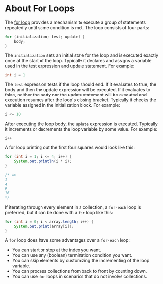 # About For Loops

The [for loop](https://docs.oracle.com/javase/tutorial/java/nutsandbolts/for.html) provides a mechanism to execute a group of statements repeatedly until some condition is met.
The loop consists of four parts:

```java
for (initialization; test; update) {
    body;
}
```

The `initialization` sets an initial state for the loop and is executed exactly once at the start of the loop.
Typically it declares and assigns a variable used in the test expression and update statement.
For example:

```java
int i = 1
```

The `test` expression tests if the loop should end.
If it evaluates to true, the body and then the update expression will be executed.
If it evaluates to false, neither the body nor the update statement will be executed and execution resumes after the loop's closing bracket.
Typically it checks the variable assigned in the initialization block.
For example:

```java
i <= 10
```

After executing the loop body, the `update` expression is executed.
Typically it increments or decrements the loop variable by some value.
For example:

```java
i++
```

A for loop printing out the first four squares would look like this:

```java
for (int i = 1; i <= 4; i++) {
    System.out.println(i * i);
}

/* =>
1
4
9
16
*/
```

If iterating through every element in a collection, a `for-each` loop is preferred, but it can be done with a `for` loop like this:

```java
for (int i = 0; i < array.length; i++) {
    System.out.print(array[i]);
}
```

A `for` loop does have some advantages over a `for-each` loop:

- You can start or stop at the index you want.
- You can use any (boolean) termination condition you want.
- You can skip elements by customizing the incrementing of the loop variable.
- You can process collections from back to front by counting down.
- You can use `for` loops in scenarios that do not involve collections.
